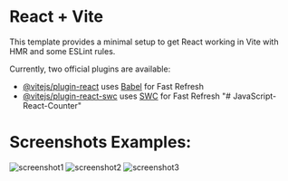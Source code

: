 # React + Vite

This template provides a minimal setup to get React working in Vite with HMR and some ESLint rules.

Currently, two official plugins are available:

- [@vitejs/plugin-react](https://github.com/vitejs/vite-plugin-react/blob/main/packages/plugin-react/README.md) uses [Babel](https://babeljs.io/) for Fast Refresh
- [@vitejs/plugin-react-swc](https://github.com/vitejs/vite-plugin-react-swc) uses [SWC](https://swc.rs/) for Fast Refresh
"# JavaScript-React-Counter" 

# Screenshots Examples:
![screenshot1](https://github.com/dusanrsc/JavaScript-React-Counter/assets/149257819/3d291728-c62f-455a-be34-541af10b20a7)
![screenshot2](https://github.com/dusanrsc/JavaScript-React-Counter/assets/149257819/06f150f4-7d9b-4ab0-a76d-7cc0fc9b1178)
![screenshot3](https://github.com/dusanrsc/JavaScript-React-Counter/assets/149257819/c8dac54e-2c3a-4f3c-b4f1-105d1eb7592c)
